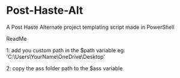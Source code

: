 # Post-Haste-Alt
A Post Haste Alternate project templating script made in PowerShell

ReadMe

1: add you custom path in the $path variable
eg: 'C:\Users\YourName\OneDrive\Desktop'

2: copy the ass folder path to the $ass variable
